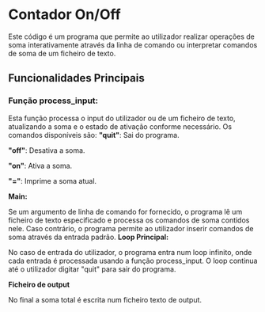 # **Contador On/Off**

Este código é um programa que permite ao utilizador realizar operações de soma interativamente através da linha de comando ou interpretar comandos de soma de um ficheiro de texto.

## **Funcionalidades Principais**

### **Função process_input:**

Esta função processa o input do utilizador ou de um ficheiro de texto, atualizando a soma e o estado de ativação conforme necessário.
Os comandos disponíveis são:
**"quit"**: Sai do programa.

**"off"**: Desativa a soma.

**"on"**: Ativa a soma.

**"="**: Imprime a soma atual.

**Main:**

Se um argumento de linha de comando for fornecido, o programa lê um ficheiro de texto especificado e processa os comandos de soma contidos nele.
Caso contrário, o programa permite ao utilizador inserir comandos de soma através da entrada padrão.
**Loop Principal:**

No caso de entrada do utilizador, o programa entra num loop infinito, onde cada entrada é processada usando a função process_input.
O loop continua até o utilizador digitar "quit" para sair do programa.

**Ficheiro de output**

No final a soma total é escrita num ficheiro texto de output.
